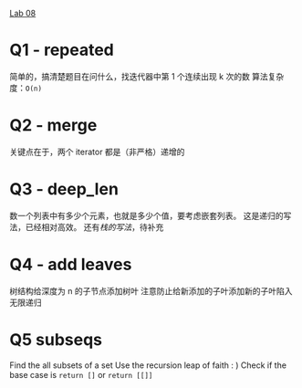 [Lab 08](https://cs61a.vercel.app/lab/lab08/index.html)

# Q1 - repeated
简单的，搞清楚题目在问什么，找迭代器中第 1 个连续出现 k 次的数
算法复杂度：`O(n)`

# Q2 - merge
关键点在于，两个 iterator 都是（非严格）递增的

# Q3 - deep_len
数一个列表中有多少个元素，也就是多少个值，要考虑嵌套列表。
这是递归的写法，已经相对高效。
还有*栈的写法*，待补充

# Q4 - add leaves
树结构给深度为 n 的子节点添加树叶
注意防止给新添加的子叶添加新的子叶陷入无限递归

# Q5 subseqs
Find the all subsets of a set
Use the recursion leap of faith : )
Check if the base case is `return []` or `return [[]]`